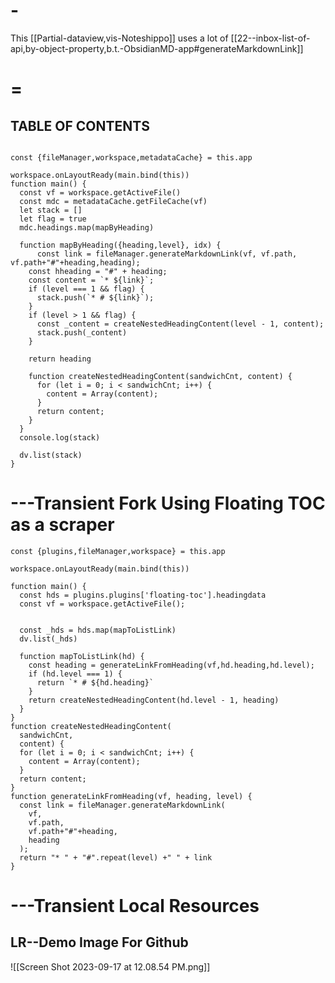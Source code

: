 ---
---
# -

This [[Partial-dataview,vis-Noteshippo]] uses a lot of [[22--inbox-list-of-api,by-object-property,b.t.-ObsidianMD-app#generateMarkdownLink]]
# =

## TABLE OF CONTENTS

~~~dataviewjs

const {fileManager,workspace,metadataCache} = this.app

workspace.onLayoutReady(main.bind(this))
function main() {
  const vf = workspace.getActiveFile()
  const mdc = metadataCache.getFileCache(vf)
  let stack = []
  let flag = true
  mdc.headings.map(mapByHeading)
  
  function mapByHeading({heading,level}, idx) {
      const link = fileManager.generateMarkdownLink(vf, vf.path, vf.path+"#"+heading,heading);
    const hheading = "#" + heading;
    const content = `* ${link}`;
    if (level === 1 && flag) {
      stack.push(`* # ${link}`);
    } 
    if (level > 1 && flag) {
      const _content = createNestedHeadingContent(level - 1, content);
      stack.push(_content)
    }
    
    return heading
    
    function createNestedHeadingContent(sandwichCnt, content) {
      for (let i = 0; i < sandwichCnt; i++) {
        content = Array(content);
      }
      return content;
    }
  }
  console.log(stack)
  
  dv.list(stack)
}
~~~

# ---Transient Fork Using Floating TOC as a scraper

```dataviewjs
const {plugins,fileManager,workspace} = this.app

workspace.onLayoutReady(main.bind(this))

function main() {
  const hds = plugins.plugins['floating-toc'].headingdata
  const vf = workspace.getActiveFile();

  
  const _hds = hds.map(mapToListLink)
  dv.list(_hds)
  
  function mapToListLink(hd) {
    const heading = generateLinkFromHeading(vf,hd.heading,hd.level);
    if (hd.level === 1) {
      return `* # ${hd.heading}`
    }
    return createNestedHeadingContent(hd.level - 1, heading)
  }
}
function createNestedHeadingContent(
  sandwichCnt,
  content) {
  for (let i = 0; i < sandwichCnt; i++) {
    content = Array(content);
  }
  return content;
}
function generateLinkFromHeading(vf, heading, level) {
  const link = fileManager.generateMarkdownLink(
    vf, 
    vf.path, 
    vf.path+"#"+heading,
    heading
  );
  return "* " + "#".repeat(level) +" " + link
}
```

# ---Transient Local Resources

## LR--Demo Image For Github
![[Screen Shot 2023-09-17 at 12.08.54 PM.png]]